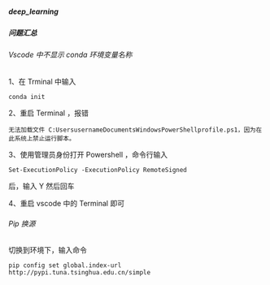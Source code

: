 ##### deep_learning





##### 问题汇总

###### Vscode 中不显示 conda 环境变量名称

1、在 Trminal 中输入

```
conda init
```

2、重启 Terminal ，报错

```
无法加载文件 C:UsersusernameDocumentsWindowsPowerShellprofile.ps1，因为在此系统上禁止运行脚本。
```

3、使用管理员身份打开 Powershell ，命令行输入

```
Set-ExecutionPolicy -ExecutionPolicy RemoteSigned
```

后，输入 Y 然后回车

4、重启 vscode 中的 Terminal 即可



###### Pip 换源

切换到环境下，输入命令

```
pip config set global.index-url http://pypi.tuna.tsinghua.edu.cn/simple
```

































